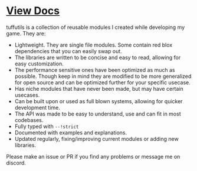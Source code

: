 # [View Docs](https://parihsz.github.io/tuffutils/)
tuffutils is a collection of reusable modules I created while developing my game.
They are: 
* Lightweight. They are single file modules. Some contain red blox dependencies that you can easily swap out.
* The libraries are written to be concise and easy to read, allowing for easy customization.
* The performance sensitive ones have been optimized as much as possible. Though keep in mind they are modified to be more generalized for open source and can be optimized further for your specific usecase.
* Has niche modules that have never been made, but may have certain usecases.
* Can be built upon or used as full blown systems, allowing for quicker development time.
* The API was made to be easy to understand, use and can fit in most codebases.
* Fully typed with ``--!strict``
* Documented with examples and explanations.
* Updated regularly, fixing/improving current modules or adding new libraries. 

Please make an issue or PR if you find any problems or message me on discord.
